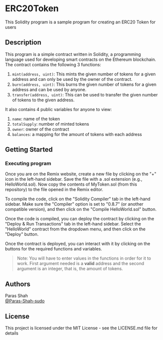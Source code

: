 # ERC20Token
This Solidity program is a sample program for creating an ERC20 Token for users 

## Description
This program is a simple contract written in Solidity, a programming language used for developing smart contracts on the Ethereum blockchain. The contract contains the following 3 functions:
1. ```mint(address, uint)```: This mints the given number of tokens for a given address and can only be used by the owner of the contract.
2. ```burn(address, uint)```: This burns the given number of tokens for a given address and can be used by anyone.
3. ```transfer(address, uint)```: This can be used to transfer the given number of tokens to the given address.

It also contains 4 public variables for anyone to view:
1. ```name```: name of the token
2. ```totalSupply```: number of minted tokens
3. ```owner```: owner of the contract
4. ```balances```: a mapping for the amount of tokens with each address

## Getting Started
### Executing program
Once you are on the Remix website, create a new file by clicking on the "+" icon in the left-hand sidebar. Save the file with a .sol extension (e.g., HelloWorld.sol). Now copy the contents of MyToken.sol (from this repository) to the file opened in the Remix editor.

To compile the code, click on the "Solidity Compiler" tab in the left-hand sidebar. Make sure the "Compiler" option is set to "0.8.7" (or another compatible version), and then click on the "Compile HelloWorld.sol" button.

Once the code is compiled, you can deploy the contract by clicking on the "Deploy & Run Transactions" tab in the left-hand sidebar. Select the "HelloWorld" contract from the dropdown menu, and then click on the "Deploy" button.

Once the contract is deployed, you can interact with it by clicking on the buttons for the required functions and variables.

> Note: You will have to enter values in the functions in order for it to work. First argument needed is a **valid** address and the second argument is an integer, that is, the amount of tokens.

## Authors
Paras Shah\
[@Paras-Shah-sudo](https://github.com/Paras-Shah-sudo)

## License
This project is licensed under the MIT License - see the LICENSE.md file for details
